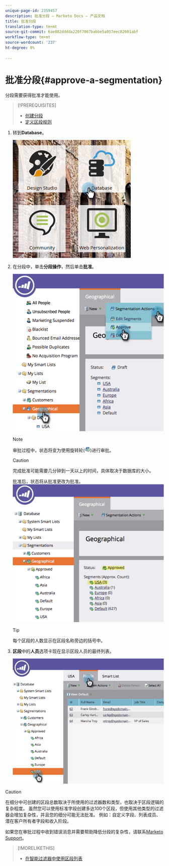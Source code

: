 ```yaml
---
unique-page-id: 2359457
description: 批准分段 — Marketo Docs — 产品文档
title: 批准分段
translation-type: tm+mt
source-git-commit: 6ae882dddda220f7067babbe5a057eec82601abf
workflow-type: tm+mt
source-wordcount: '237'
ht-degree: 0%

---
```



# 批准分段{#approve-a-segmentation}

分段需要获得批准才能使用。

>[!PREREQUISITES]
>
>* [创建分段](create-a-segmentation.md)
>* [定义区段规则](define-segment-rules.md)

>



1. 转到&#x200B;**Database**。

   ![](assets/image2017-3-28-14-3a25-3a49.png)

1. 在分段中，单击&#x200B;**分段操作**，然后单击&#x200B;**批准**。

   ![](assets/image2017-3-28-14-3a46-3a22.png)

   >[!NOTE]
   >
   >审批过程中，状态将变为使用旋转轮(![](assets/image2014-9-15-15-3a31-3a43.png))进行审批。

   >[!CAUTION]
   >
   >完成批准可能需要几分钟到一天以上的时间，具体取决于数据库的大小。

   批准后，状态将从批准更改为批准。
   ![](assets/image2017-3-28-14-3a46-3a44.png)

   >[!TIP]
   >
   >每个区段的人数显示在区段名称旁边的括号中。

1. **区段**&#x200B;中的&#x200B;**人员**&#x200B;选项卡现在显示区段人员的最终列表。

   ![](assets/image2017-3-28-14-3a47-3a10.png)

>[!CAUTION]
>
>在细分中可创建的区段总数取决于所使用的过滤器数和类型，也取决于区段逻辑的复杂程度。 虽然您可以使用标准字段创建多达100个区段，但使用其他类型的过滤器会增加复杂性，并且您的细分可能无法批准。 例如：自定义字段、列表成员、潜在客户所有者字段和收入阶段。
>
>如果您在审批过程中收到错误消息并需要帮助降低分段的复杂性，请联系[Marketo Support](https://docs.marketo.com/cdn-cgi/l/email-protection#93e0e6e3e3fce1e7d3fef2e1f8f6e7fcbdf0fcfe)。

>[!MORELIKETHIS]
>
>* [在智能过滤器中使用区段列表](use-segment-filters-in-a-smart-list.md)

>



